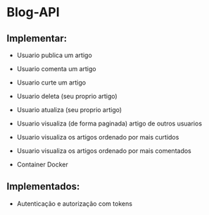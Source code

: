 # Blog-API


## Implementar:

*	Usuario publica um artigo
*	Usuario comenta um artigo
*	Usuario curte um artigo
*	Usuario deleta (seu proprio artigo)
*	Usuario atualiza (seu proprio artigo)
*	Usuario visualiza (de forma paginada) artigo de outros usuarios
	
*	Usuario visualiza os artigos ordenado por mais curtidos
*	Usuario visualiza os artigos ordenado por mais comentados

*	Container Docker
## Implementados:
*	Autenticação e autorização com tokens
